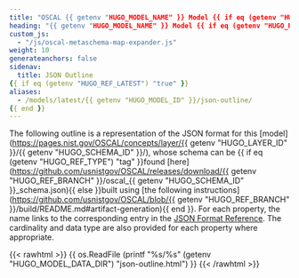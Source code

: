 ```yaml
---
title: "OSCAL {{ getenv "HUGO_MODEL_NAME" }} Model {{ if eq (getenv "HUGO_REF_VERSION") "develop" }}Development Snapshot{{ else }}v{{ getenv "HUGO_REF_VERSION" }}{{ end }} JSON Format Outline"
heading: "{{ getenv "HUGO_MODEL_NAME" }} Model {{ if eq (getenv "HUGO_REF_VERSION") "develop" }}Development Snapshot{{ else }}v{{ getenv "HUGO_REF_VERSION" }}{{ end }} JSON Format Outline"
custom_js:
  - "/js/oscal-metaschema-map-expander.js"
weight: 10
generateanchors: false
sidenav:
  title: JSON Outline
{{ if eq (getenv "HUGO_REF_LATEST") "true" }}
aliases:
  - /models/latest/{{ getenv "HUGO_MODEL_ID" }}/json-outline/
{{ end }}
---
```


The following outline is a representation of the JSON format for this [model](https://pages.nist.gov/OSCAL/concepts/layer/{{ getenv "HUGO_LAYER_ID" }}/{{ getenv "HUGO_SCHEMA_ID" }}/),
whose schema can be {{ if eq (getenv "HUGO_REF_TYPE") "tag" }}found [here](https://github.com/usnistgov/OSCAL/releases/download/{{ getenv "HUGO_REF_BRANCH" }}/oscal_{{ getenv "HUGO_SCHEMA_ID" }}_schema.json){{ else }}built using [the following instructions](https://github.com/usnistgov/OSCAL/blob/{{ getenv "HUGO_REF_BRANCH" }}/build/README.md#artifact-generation){{ end }}.
For each property, the name links to the corresponding entry in the [JSON Format Reference](../json-reference/).
The cardinality and data type are also provided for each property where appropriate.

{{< rawhtml >}}
{{ os.ReadFile (printf "%s/%s" (getenv "HUGO_MODEL_DATA_DIR") "json-outline.html") }}
{{< /rawhtml >}}